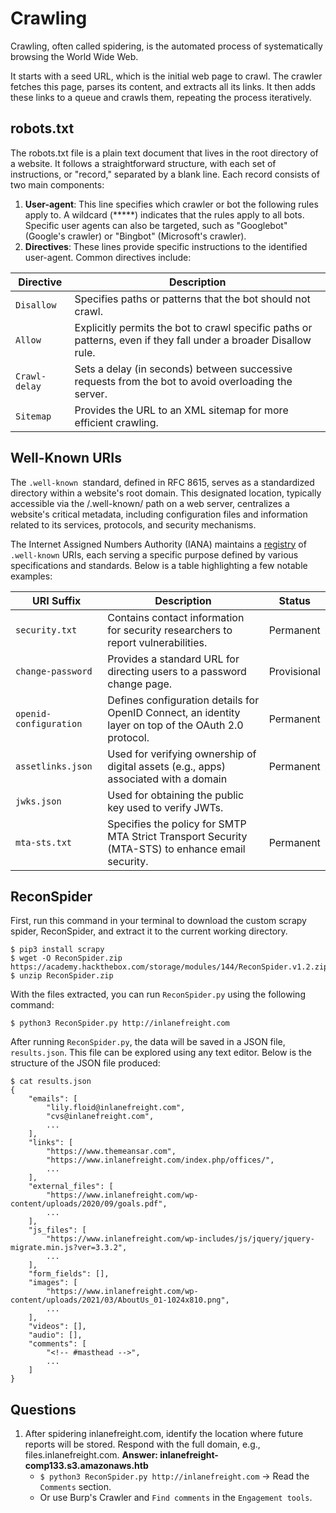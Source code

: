 # Crawling
Crawling, often called spidering, is the automated process of systematically browsing the World Wide Web.

It starts with a seed URL, which is the initial web page to crawl. The crawler fetches this page, parses its content, and extracts all its links. It then adds these links to a queue and crawls them, repeating the process iteratively.

## robots.txt
The robots.txt file is a plain text document that lives in the root directory of a website. It follows a straightforward structure, with each set of instructions, or "record," separated by a blank line. Each record consists of two main components:
1. **User-agent**: This line specifies which crawler or bot the following rules apply to. A wildcard (*****) indicates that the rules apply to all bots. Specific user agents can also be targeted, such as "Googlebot" (Google's crawler) or "Bingbot" (Microsoft's crawler).
2. **Directives**: These lines provide specific instructions to the identified user-agent.
Common directives include:

|Directive|Description|
|-|-|
|`Disallow`|Specifies paths or patterns that the bot should not crawl.|
|`Allow`|Explicitly permits the bot to crawl specific paths or patterns, even if they fall under a broader Disallow rule.|
|`Crawl-delay`|Sets a delay (in seconds) between successive requests from the bot to avoid overloading the server.|
|`Sitemap`|Provides the URL to an XML sitemap for more efficient crawling.|

## Well-Known URIs
The `.well-known `standard, defined in RFC 8615, serves as a standardized directory within a website's root domain. This designated location, typically accessible via the /.well-known/ path on a web server, centralizes a website's critical metadata, including configuration files and information related to its services, protocols, and security mechanisms.

The Internet Assigned Numbers Authority (IANA) maintains a [registry](https://www.iana.org/assignments/well-known-uris/well-known-uris.xhtml) of `.well-known` URIs, each serving a specific purpose defined by various specifications and standards. Below is a table highlighting a few notable examples:

|URI Suffix|Description|Status|
|-|-|-|
|`security.txt`|Contains contact information for security researchers to report vulnerabilities.|Permanent|
|`change-password`|Provides a standard URL for directing users to a password change page.|Provisional|
|`openid-configuration`|Defines configuration details for OpenID Connect, an identity layer on top of the OAuth 2.0 protocol.|Permanent|
|`assetlinks.json`|Used for verifying ownership of digital assets (e.g., apps) associated with a domain|Permanent|
|`jwks.json`|Used for obtaining the public key used to verify JWTs.|
|`mta-sts.txt`|Specifies the policy for SMTP MTA Strict Transport Security (MTA-STS) to enhance email security.|Permanent|

## ReconSpider
First, run this command in your terminal to download the custom scrapy spider, ReconSpider, and extract it to the current working directory.
```
$ pip3 install scrapy
$ wget -O ReconSpider.zip https://academy.hackthebox.com/storage/modules/144/ReconSpider.v1.2.zip
$ unzip ReconSpider.zip 
```
With the files extracted, you can run `ReconSpider.py` using the following command:
```
$ python3 ReconSpider.py http://inlanefreight.com
```
After running `ReconSpider.py`, the data will be saved in a JSON file, `results.json`. This file can be explored using any text editor. Below is the structure of the JSON file produced:
```
$ cat results.json
{
    "emails": [
        "lily.floid@inlanefreight.com",
        "cvs@inlanefreight.com",
        ...
    ],
    "links": [
        "https://www.themeansar.com",
        "https://www.inlanefreight.com/index.php/offices/",
        ...
    ],
    "external_files": [
        "https://www.inlanefreight.com/wp-content/uploads/2020/09/goals.pdf",
        ...
    ],
    "js_files": [
        "https://www.inlanefreight.com/wp-includes/js/jquery/jquery-migrate.min.js?ver=3.3.2",
        ...
    ],
    "form_fields": [],
    "images": [
        "https://www.inlanefreight.com/wp-content/uploads/2021/03/AboutUs_01-1024x810.png",
        ...
    ],
    "videos": [],
    "audio": [],
    "comments": [
        "<!-- #masthead -->",
        ...
    ]
}
```

## Questions
1. After spidering inlanefreight.com, identify the location where future reports will be stored. Respond with the full domain, e.g., files.inlanefreight.com. **Answer: inlanefreight-comp133.s3.amazonaws.htb**
   - `$ python3 ReconSpider.py http://inlanefreight.com` -> Read the `Comments` section.
   - Or use Burp's Crawler and `Find comments` in the `Engagement tools`.
